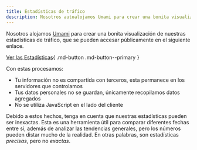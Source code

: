 ```yaml
---
title: Estadísticas de tráfico
description: Nosotros autoalojamos Umami para crear una bonita visualización de nuestras estadísticas de tráfico, que se hacen públicas aquí.
---
```


<!-- markdownlint-disable MD051 -->

Nosotros alojamos [Umami](https://umami.is) para crear una bonita visualización de nuestras estadísticas de tráfico, que se pueden accesar públicamente en el siguiente enlace.

[Ver las Estadísticas](https://stats.triplebit.net/share/S80jBc50hxr5TquS/www.privacyguides.org){ .md-button .md-button--primary }

Con estas procesamos:

- Tu información no es compartida con terceros, esta permanece en los servidores que controlamos
- Tus datos personales no se guardan, únicamente recopilamos datos agregados
- No se utiliza JavaScript en el lado del cliente

Debido a estos hechos, tenga en cuenta que nuestras estadísticas pueden ser inexactas. Esta es una herramienta útil para comparar diferentes fechas entre sí, además de analizar las tendencias generales, pero los números pueden distar mucho de la realidad. En otras palabras, son estadísticas _precisas_, pero no _exactas_.
